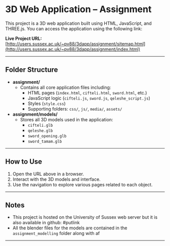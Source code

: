 # 3D Web Application – Assignment

This project is a 3D web application built using HTML, JavaScript, and THREE.js. You can access the application using the following link:

**Live Project URL:**  
[http://users.sussex.ac.uk/~pv88/3dapp/assignment/sitemap.html](http://users.sussex.ac.uk/~pv88/3dapp/assignment/index.html)

---

## Folder Structure

- **assignment/**
  - Contains all core application files including:
    - HTML pages (`index.html`, `cifteli.html`, `sword.html`, etc.)
    - JavaScript logic (`cifteli.js`, `sword.js`, `qeleshe_script.js`)
    - Styles (`style.css`)
    - Supporting folders: `css/`, `js/`, `media/`, `assets/`
- **assignment/models/**
  - Stores all 3D models used in the application:
    - `cifteli.glb`
    - `qeleshe.glb`
    - `sword_opening.glb`
    - `sword_tamam.glb`

---

## How to Use

1. Open the URL above in a browser.
2. Interact with the 3D models and interface.
3. Use the navigation to explore various pages related to each object.

---

## Notes

- This project is hosted on the University of Sussex web server but it is also available in github: #putlink 
- All the blender files for the models are contained in the `assignment_modelling` folder along with af 

---

